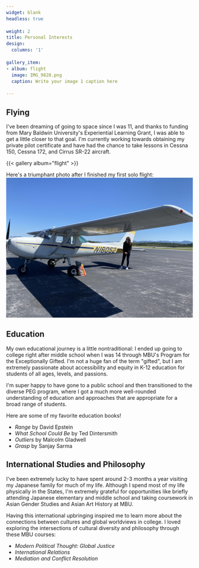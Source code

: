 ```yaml
---
widget: blank
headless: true

weight: 2
title: Personal Interests
design:
  columns: '1'
  
gallery_item:
- album: flight
  image: IMG_9828.png
  caption: Write your image 1 caption here
  
---
```


## Flying

I've been dreaming of going to space since I was 11, and thanks to funding from Mary Baldwin University's Experiential Learning Grant, I was able to get a little closer to that goal. I'm currently working towards obtaining my private pilot certificate and have had the chance to take lessons in Cessna 150, Cessna 172, and Cirrus SR-22 aircraft. 

{{< gallery album="flight" >}}

Here's a triumphant photo after I finished my first solo flight: ![flight](flight.png "First time flying alone!")

## Education

My own educational journey is a little nontraditional: I ended up going to college right after middle school when I was 14 through MBU's Program for the Exceptionally Gifted. I'm not a huge fan of the term "gifted", but I am extremely passionate about accessibility and equity in K-12 education for students of all ages, levels, and passions. 

I'm super happy to have gone to a public school and then transitioned to the diverse PEG program, where I got a much more well-rounded understanding of education and approaches that are appropriate for a broad range of students.

Here are some of my favorite education books!

- _Range_ by David Epstein
- _What School Could Be_ by Ted Dintersmith
- _Outliers_ by Malcolm Gladwell
- _Grasp_ by Sanjay Sarma

## International Studies and Philosophy

I've been extremely lucky to have spent around 2-3 months a year visiting my Japanese family for much of my life. Although I spend most of my life physically in the States, I'm extremely grateful for opportunities like briefly attending Japanese elementary and middle school and taking coursework in Asian Gender Studies and Asian Art History at MBU.

Having this international upbringing inspired me to learn more about the connections between cultures and global worldviews in college. I loved exploring the intersections of cultural diversity and philosophy through these MBU courses:
- _Modern Political Thought: Global Justice_
- _International Relations_
- _Mediation and Conflict Resolution_
